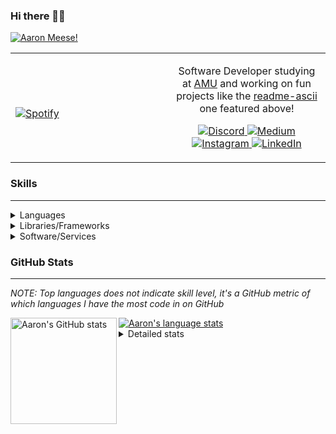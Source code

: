 ### Hi there 👋🏻
[![Aaron Meese!](https://user-images.githubusercontent.com/17814535/88975338-a2aabf00-d27f-11ea-963f-8a19608716b4.png)](https://github.com/ajmeese7/readme-ascii "README ASCII")

<!-- Modified from project here: https://github.com/novatorem/novatorem -->
<table width="100%"> 
  <tr>
  <td width="50%">
      
&nbsp; <br> [![Spotify](https://ajmeese7.vercel.app/api/spotify)](https://open.spotify.com/user/ajmeese)

  </td>
  <td width="50%">

<p align="center">
Software Developer studying at <a href="https://www.amu.apus.edu/">AMU</a> and working on fun 
projects like the <a href="https://github.com/ajmeese7/readme-ascii">readme-ascii</a> one featured above!
</p>
<p align="center">
  <a href="https://discord.gg/PxRTQg3">
    <img src="https://img.shields.io/badge/discord-ajmeese7%234835-369?style=flat-square&logo=discord&logoColor=white&color=purple" alt="Discord" title="Discord">
  </a>
  <a href="https://link.aaronmeese.com/medium">
    <img src="https://img.shields.io/badge/medium-ajmeese7-1DB954?style=flat-square&logo=medium&logoColor=white" alt="Medium" title="Medium">
  </a>
  <br />
  <a href="https://link.aaronmeese.com/instagram">
    <img src="https://img.shields.io/badge/instagram-ajmeese7-1DB954?style=flat-square&logo=instagram&logoColor=white&color=c13584" alt="Instagram" title="Instagram">
  </a>
  <a href="https://link.aaronmeese.com/linkedin">
    <img src="https://img.shields.io/badge/linkedIn-aaronmeese-1DB954?style=flat-square&logo=linkedin&logoColor=white&color=blue" alt="LinkedIn" title="LinkedIn">
  </a>
</p>
  </td>
  </table>

[//]: <> (The `&nbsp;` is to have Aphelion take up more space)

### Skills ###
----
<details>
<summary>Languages</summary>

+ JavaScript
+ HTML
+ CSS
    + [README ASCII](https://github.com/ajmeese7/readme-ascii)
+ PHP
    + [Coupon Booked](https://github.com/ajmeese7/coupon-booked)
    + [Steam Summary](https://github.com/ajmeese7/steam-summary)
+ Java
    + [BRCC Java](https://github.com/ajmeese7/brcc-java)
    + [Euler Problems](https://github.com/ajmeese7/euler-problems)

</details>
<details>
<summary>Libraries/Frameworks</summary>

+ NodeJS
    + [Snapchat Share](https://github.com/ajmeese7/snapchat-share)
    + [FRC Spreadsheets](https://github.com/ajmeese7/frc-spreadsheets)
+ Cordova
+ React Native
+ jQuery
+ Discord.js
    + [Spambot](https://github.com/ajmeese7/spambot)
    + [Automatic Reactions](https://github.com/ajmeese7/automatic-reactions)
    + [Multiple Reactions](https://github.com/ajmeese7/multiple-reactions)
    + [Galley Calls](https://github.com/ajmeese7/galley-calls)
    + [Tatsu Toolbox](https://github.com/ajmeese7/tatsu-toolbox)
+ Puppeteer
    + [README ASCII](https://github.com/ajmeese7/readme-ascii)
    + [Dynamic Page Retrieval](https://github.com/ajmeese7/dynamic-page-retrieval)
+ Nightmare.js
    + [Steam Queue Clicker](https://github.com/ajmeese7/steam-queue-clicker)
    + [Repbot](https://github.com/ajmeese7/repbot)
+ Express
    + [Galley Calls](https://github.com/ajmeese7/galley-calls)
+ pdf-lib
+ async

</details>
<details>
<summary>Software/Services</summary>

+ Wallpaper Engine
    + [Random Wallpaper](https://github.com/ajmeese7/random-wallpaper)
    + [Image of the Day](https://github.com/ajmeese7/image-of-the-day)
+ phpMyAdmin
+ cPanel
+ Cloudinary
+ Cloudflare Workers
+ Firefox Extensions
    + [Chess Next Move](https://github.com/ajmeese7/chess-next-move)
    + [Gmail Label Organizer](https://github.com/ajmeese7/gmail-label-organizer)
+ Google Analytics
+ Heroku
+ Nexmo
+ Twilio
    + [Galley Calls](https://github.com/ajmeese7/galley-calls)
+ Sonix
    + [Galley Calls](https://github.com/ajmeese7/galley-calls)
+ Auth0
+ OneSignal

</details>

### GitHub Stats ###
----
*NOTE: Top languages does not indicate skill level, it's a GitHub metric of which languages I have the most code in on GitHub*

<a href="https://profile-summary-for-github.com/user/ajmeese7">
  <img align="left" height="170px" src="https://github-readme-stats.vercel.app/api?username=ajmeese7&show_icons=true&line_height=27&count_private=true&include_all_commits=true" alt="Aaron's GitHub stats"/>
  <img src="https://github-readme-stats.vercel.app/api/top-langs/?username=ajmeese7&hide_langs_below=5&layout=compact" alt="Aaron's language stats"/>
</a>

<details>
<summary>Detailed stats</summary>

### :zap: Recent Activity
<!--START_SECTION:activity-->
1. 🗣 Commented on [#40](https://github.com/ajmeese7/spambot/issues/40) in [ajmeese7/spambot](https://github.com/ajmeese7/spambot)
2. 🗣 Commented on [#6](https://github.com/ajmeese7/readme-ascii/issues/6) in [ajmeese7/readme-ascii](https://github.com/ajmeese7/readme-ascii)
3. 🎉 Merged PR [#2](https://github.com/ajmeese7/steam-queue-clicker/pull/2) in [ajmeese7/steam-queue-clicker](https://github.com/ajmeese7/steam-queue-clicker)
4. 🎉 Merged PR [#1](https://github.com/ajmeese7/steam-queue-clicker/pull/1) in [ajmeese7/steam-queue-clicker](https://github.com/ajmeese7/steam-queue-clicker)
5. 🗣 Commented on [#6](https://github.com/ajmeese7/readme-ascii/issues/6) in [ajmeese7/readme-ascii](https://github.com/ajmeese7/readme-ascii)
<!--END_SECTION:activity-->

### 🧐 Waka Stats
<!--START_SECTION:waka-->
**🐱 My Github Data** 

> 🏆 55 Contributions in the Year 2021
 > 
> 📦 62.9 kB Used in Github's Storage 
 > 
> 🚫 Not Opted to Hire
 > 
> 📜 48 Public Repositories 
 > 
> 🔑 18 Private Repositories  
 > 
**I'm an Early 🐤** 

```text
🌞 Morning    299 commits    ████████░░░░░░░░░░░░░░░░░   34.73% 
🌆 Daytime    371 commits    ██████████░░░░░░░░░░░░░░░   43.09% 
🌃 Evening    181 commits    █████░░░░░░░░░░░░░░░░░░░░   21.02% 
🌙 Night      10 commits     ░░░░░░░░░░░░░░░░░░░░░░░░░   1.16%

```
📅 **I'm Most Productive on Saturday** 

```text
Monday       107 commits    ███░░░░░░░░░░░░░░░░░░░░░░   12.43% 
Tuesday      102 commits    ███░░░░░░░░░░░░░░░░░░░░░░   11.85% 
Wednesday    90 commits     ██░░░░░░░░░░░░░░░░░░░░░░░   10.45% 
Thursday     100 commits    ███░░░░░░░░░░░░░░░░░░░░░░   11.61% 
Friday       126 commits    ███░░░░░░░░░░░░░░░░░░░░░░   14.63% 
Saturday     172 commits    █████░░░░░░░░░░░░░░░░░░░░   19.98% 
Sunday       164 commits    ████░░░░░░░░░░░░░░░░░░░░░   19.05%

```


📊 **This Week I Spent My Time On** 

```text
⌚︎ Time Zone: America/Chicago

💬 Programming Languages: 
HTML                     2 hrs 24 mins       █████████████░░░░░░░░░░░░   55.43% 
JavaScript               1 hr 22 mins        ████████░░░░░░░░░░░░░░░░░   31.51% 
Python                   17 mins             █░░░░░░░░░░░░░░░░░░░░░░░░   6.58% 
SCSS                     9 mins              █░░░░░░░░░░░░░░░░░░░░░░░░   3.73% 
JSON                     3 mins              ░░░░░░░░░░░░░░░░░░░░░░░░░   1.32%

🐱‍💻 Projects: 
_WebDev-College          2 hrs 3 mins        ███████████░░░░░░░░░░░░░░   47.22% 
karameese.com            1 hr 35 mins        █████████░░░░░░░░░░░░░░░░   36.48% 
ajmeese7                 29 mins             ██░░░░░░░░░░░░░░░░░░░░░░░   11.36% 
Unknown Project          12 mins             █░░░░░░░░░░░░░░░░░░░░░░░░   4.64% 
coupon-booked            0 secs              ░░░░░░░░░░░░░░░░░░░░░░░░░   0.3%

```

**I Mostly Code in JavaScript** 

```text
JavaScript               28 repos            ██████████████░░░░░░░░░░░   57.14% 
HTML                     7 repos             ███░░░░░░░░░░░░░░░░░░░░░░   14.29% 
Java                     4 repos             ██░░░░░░░░░░░░░░░░░░░░░░░   8.16% 
CSS                      3 repos             █░░░░░░░░░░░░░░░░░░░░░░░░   6.12% 
Python                   3 repos             █░░░░░░░░░░░░░░░░░░░░░░░░   6.12%

```



<!--END_SECTION:waka-->
</details>
